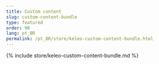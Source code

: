 ```yaml
---
title: Custom content
slug: custom-content-bundle
type: featured
order: 90
lang: pt_BR
permalink: /pt_BR/store/keleo-custom-content-bundle.html
---
```


{% include store/keleo-custom-content-bundle.md %}

